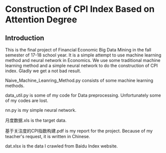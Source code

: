 # Construction of CPI Index Based on Attention Degree

## Introduction

This is the final project of Financial Economic Big Data Mining in the fall semester of 17-18 school year. 
It is a simple attempt to use machine learning method and neural network in Economics. We use some traditional machine learning method and a simple neural network to do the construction of CPI index. Gladly we get a not bad result.

Naive_Machine_Leanring_Method.py consists of some machine learning methods.

data_util.py is some of my code for Data preprocessing. Unfortunately some of my codes are lost.

nn.py is my simple neural network.

月度数据.xls is the target data.

基于关注度的CPI指数构建.pdf is my report for the project. Because of my teacher's request, it is written in Chinese.

dat.xlsx is the data I crawled from Baidu Index website. 
